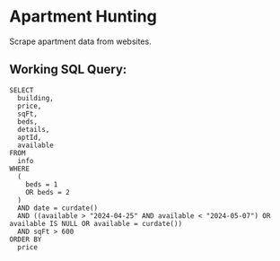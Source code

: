 # Apartment Hunting

Scrape apartment data from websites.

## Working SQL Query:
```
SELECT
  building,
  price,
  sqFt,
  beds,
  details,
  aptId,
  available
FROM
  info
WHERE
  (
    beds = 1
    OR beds = 2
  )
  AND date = curdate()
  AND ((available > "2024-04-25" AND available < "2024-05-07") OR available IS NULL OR available = curdate())
  AND sqFt > 600
ORDER BY
  price

```